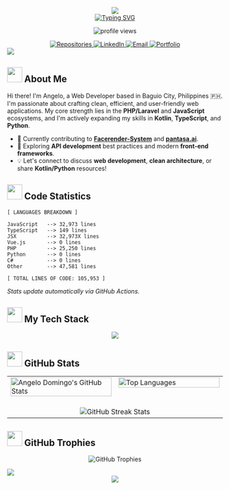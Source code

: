 <div align="center">
  <img src="https://capsule-render.vercel.app/api?type=waving&color=00AEFF&height=200&section=header&text=Angelo%20Domingo&fontSize=50&fontColor=FFFFFF&animation=fadeIn&fontAlignY=35"/>
</div>

<div align="center">
  <!-- Updated Typing SVG URL and simplified text -->
  <a href="https://git.io/typing-svg">
    <img src="https://readme-typing-svg.herokuapp.com?font=Fira+Code&weight=600&size=24&pause=1000&color=00AEFF&center=true&vCenter=true&width=500&lines=Software+Engineer;PHP%2FLaravel+%26+JS+Dev;Based+in+Baguio+PH+%F0%9F%87%B5%F0%9F%87%AD" alt="Typing SVG" />
  </a>
</div>

<!-- Profile Views Counter -->
<p align="center">
  <img src="https://komarev.com/ghpvc/?username=angelo-domingo118&label=PROFILE%20VIEWS&color=00AEFF&style=for-the-badge" alt="profile views" />
</p>

<!-- Social Links -->
<div align="center">
  <a href="https://github.com/angelo-domingo118?tab=repositories">
    <img src="https://img.shields.io/badge/Repositories-7952B3?style=for-the-badge&logo=github&logoColor=white&labelColor=1A1B27" alt="Repositories"/>
  </a>
  <a href="https://www.linkedin.com/in/angelo-domingo-dev-invented/">
    <img src="https://img.shields.io/badge/LinkedIn-0077B5?style=for-the-badge&logo=linkedin&logoColor=white&labelColor=1A1B27" alt="LinkedIn"/>
  </a>
  <a href="mailto:angelo.d.dev.contact@email.com">
    <img src="https://img.shields.io/badge/Email-D14836?style=for-the-badge&logo=gmail&logoColor=white&labelColor=1A1B27" alt="Email"/>
  </a>
  <a href="https://my-cool-portfolio-angelo.vercel.app/">
    <img src="https://img.shields.io/badge/Portfolio-000000?style=for-the-badge&logo=vercel&logoColor=white&labelColor=1A1B27" alt="Portfolio"/>
  </a>
</div>

<!-- Divider -->
<img src="https://user-images.githubusercontent.com/73097560/115834477-dbab4500-a447-11eb-908a-139a6edaec5c.gif">

<!-- About Me Section -->
## <img src="https://media.giphy.com/media/mGcNjsfWAjY5AEZNw6/giphy.gif" width="35"> About Me

Hi there! I'm Angelo, a Web Developer based in Baguio City, Philippines 🇵🇭. I'm passionate about crafting clean, efficient, and user-friendly web applications. My core strength lies in the **PHP/Laravel** and **JavaScript** ecosystems, and I'm actively expanding my skills in **Kotlin**, **TypeScript**, and **Python**.

- 🔭 Currently contributing to **[Facerender-System](https://github.com/angelo-domingo118/Facerender-System)** and **[pantasa.ai](https://github.com/angelo-domingo118/pantasa.ai)**.
- 🌱 Exploring **API development** best practices and modern **front-end frameworks**.
- 💡 Let's connect to discuss **web development**, **clean architecture**, or share **Kotlin/Python** resources!

<!-- Code Statistics Section -->
## <img src="https://media.giphy.com/media/WUlplcMpOCEmTGBtBW/giphy.gif" width="35"> Code Statistics

<!-- LANGUAGES BREAKDOWN START -->
```
[ LANGUAGES BREAKDOWN ]

JavaScript   --> 32,973 lines
TypeScript   --> 149 lines
JSX          --> 32,973X lines
Vue.js       --> 0 lines
PHP          --> 25,250 lines
Python       --> 0 lines
C#           --> 0 lines
Other        --> 47,581 lines

[ TOTAL LINES OF CODE: 105,953 ]
```

*Stats update automatically via GitHub Actions.*
<!-- LANGUAGES BREAKDOWN END -->

<!-- Tech Stack Section -->
## <img src="https://media.giphy.com/media/QssGEmpkyEOhBCb7e1/giphy.gif" width="35"> My Tech Stack

<p align="center">
  <!-- Added 'python' to the icon list -->
  <a href="https://skillicons.dev">
    <img src="https://skillicons.dev/icons?i=php,laravel,js,ts,python,html,css,git,mysql,tailwind,react,vue,kotlin,figma,docker,vscode&perline=8" />
  </a>
</p>

<!-- GitHub Stats Section - Improved Layout -->
## <img src="https://media.giphy.com/media/iY8CRBdQXODJSCERIr/giphy.gif" width="35"> GitHub Stats

<table width="95%" align="center">
  <tr>
    <!-- GitHub Stats Card -->
    <td width="50%" valign="top">
      <img width="100%" src="https://github-readme-stats.vercel.app/api?username=angelo-domingo118&show_icons=true&theme=tokyonight&count_private=true&include_all_commits=true&rank_icon=github&hide_border=true&card_width=450" alt="Angelo Domingo's GitHub Stats" />
    </td>
    <!-- Top Languages Card -->
    <td width="50%" valign="top">
       <img width="100%" src="https://github-readme-stats.vercel.app/api/top-langs/?username=angelo-domingo118&layout=compact&theme=tokyonight&langs_count=8&hide_border=true&card_width=450" alt="Top Languages" />
    </td>
  </tr>
  <tr>
    <!-- Streak Stats Card - Centered Below -->
    <td colspan="2" align="center">
       <br> <!-- Optional line break for spacing -->
       <img align="center" src="https://streak-stats.demolab.com?user=angelo-domingo118&theme=tokyonight&hide_border=true" alt="GitHub Streak Stats" />
    </td>
  </tr>
</table>

<!-- GitHub Trophies Section -->
## <img src="https://media.giphy.com/media/fYSnHlufsegaAwBICn/giphy.gif" width="35"> GitHub Trophies

<p align="center">
  <img src="https://github-profile-trophy.vercel.app/?username=angelo-domingo118&theme=tokyonight&row=1&column=6&margin-w=15&margin-h=15&no-bg=true&no-frame=true" alt="GitHub Trophies" />
</p>

<!-- Divider -->
<img src="https://user-images.githubusercontent.com/73097560/115834477-dbab4500-a447-11eb-908a-139a6edaec5c.gif">

<!-- Footer -->
<div align="center">
  <img src="https://capsule-render.vercel.app/api?type=waving&color=00AEFF&height=120&section=footer"/>
</div>
